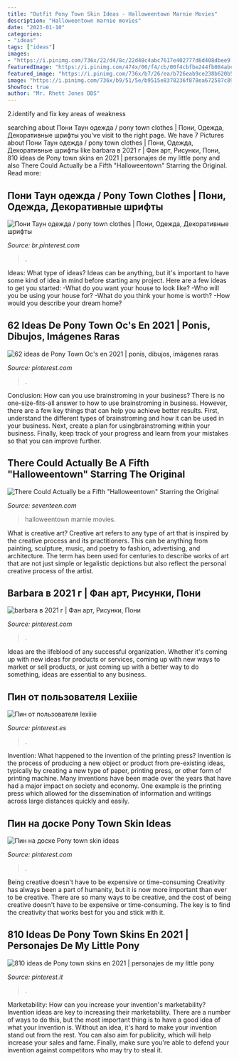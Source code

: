 ```yaml
---
title: "Outfit Pony Town Skin Ideas - Halloweentown Marnie Movies"
description: "Halloweentown marnie movies"
date: "2023-01-10"
categories:
- "ideas"
tags: ["ideas"]
images:
- "https://i.pinimg.com/736x/22/d4/8c/22d48c4abc7617e402777d6d408dbee9.jpg"
featuredImage: "https://i.pinimg.com/474x/00/f4/cb/00f4cbfbe244fb084abca9d7c6d31b32.jpg"
featured_image: "https://i.pinimg.com/736x/b7/26/ea/b726eab9ce238b620b51c0bc3918c326.jpg"
image: "https://i.pinimg.com/736x/b9/51/5e/b9515e8378236f878ea672587c895f6f.jpg"
ShowToc: true
author: "Mr. Rhett Jones DDS"
---
```



2.identify and fix key areas of weakness 

	

		
searching about Пони Таун одежда / pony town clothes | Пони, Одежда, Декоративные шрифты you've visit to the right page. We have 7 Pictures about Пони Таун одежда / pony town clothes | Пони, Одежда, Декоративные шрифты like barbara в 2021 г | Фан арт, Рисунки, Пони, 810 ideas de Pony town skins en 2021 | personajes de my little pony and also There Could Actually be a Fifth &quot;Halloweentown&quot; Starring the Original. Read more:
		
    
## Пони Таун одежда / Pony Town Clothes | Пони, Одежда, Декоративные шрифты

<img loading=lazy src="https://i.pinimg.com/736x/b9/51/5e/b9515e8378236f878ea672587c895f6f.jpg" onerror="this.onerror=null;this.src='https://tse2.mm.bing.net/th?id=OIP.KhHITiVOJocX2EUNQCXoewHaDg&amp;pid=15.1';" alt="Пони Таун одежда / pony town clothes | Пони, Одежда, Декоративные шрифты">

_Source: br.pinterest.com_

>. 

	

Ideas: What type of ideas?
Ideas can be anything, but it's important to have some kind of idea in mind before starting any project. Here are a few ideas to get you started: 
-What do you want your house to look like? 
-Who will you be using your house for? 
-What do you think your home is worth? 
-How would you describe your dream home?

    
## 62 Ideas De Pony Town Oc&#039;s En 2021 | Ponis, Dibujos, Imágenes Raras

<img loading=lazy src="https://i.pinimg.com/474x/90/f2/5c/90f25c62dbcc996553598ae9eb98739f.jpg" onerror="this.onerror=null;this.src='https://tse4.mm.bing.net/th?id=OIP.3Y3Eb-UD-FMafU72_CKaLQAAAA&amp;pid=15.1';" alt="62 ideas de Pony Town Oc&#039;s en 2021 | ponis, dibujos, imágenes raras">

_Source: pinterest.com_

>. 

	

Conclusion: How can you use brainstroming in your business?
There is no one-size-fits-all answer to how to use brainstroming in business. However, there are a few key things that can help you achieve better results. First, understand the different types of brainstroming and how it can be used in your business. Next, create a plan for usingbrainstroming within your business. Finally, keep track of your progress and learn from your mistakes so that you can improve further.

    
## There Could Actually Be A Fifth &quot;Halloweentown&quot; Starring The Original

<img loading=lazy src="https://hips.hearstapps.com/hmg-prod.s3.amazonaws.com/images/halloweentown-then-1509459830.jpg?crop=0.851xw:0.572xh;0.0770xw,0.0389xh&amp;resize=1200:*" onerror="this.onerror=null;this.src='https://tse3.mm.bing.net/th?id=OIP.7BiaM06LQQiVB0ymPa_XOwHaDt&amp;pid=15.1';" alt="There Could Actually be a Fifth &quot;Halloweentown&quot; Starring the Original">

_Source: seventeen.com_

>halloweentown marnie movies. 

	

What is creative art?
Creative art refers to any type of art that is inspired by the creative process and its practitioners. This can be anything from painting, sculpture, music, and poetry to fashion, advertising, and architecture. The term has been used for centuries to describe works of art that are not just simple or legalistic depictions but also reflect the personal creative process of the artist.

    
## Barbara в 2021 г | Фан арт, Рисунки, Пони

<img loading=lazy src="https://i.pinimg.com/736x/22/d4/8c/22d48c4abc7617e402777d6d408dbee9.jpg" onerror="this.onerror=null;this.src='https://tse1.mm.bing.net/th?id=OIP.90boTDIg4tbhzR0m8jNBWgHaHi&amp;pid=15.1';" alt="barbara в 2021 г | Фан арт, Рисунки, Пони">

_Source: pinterest.com_

>. 

	

Ideas are the lifeblood of any successful organization. Whether it's coming up with new ideas for products or services, coming up with new ways to market or sell products, or just coming up with a better way to do something, ideas are essential to any business.

    
## Пин от пользователя Lexiiie

<img loading=lazy src="https://i.pinimg.com/736x/b7/26/ea/b726eab9ce238b620b51c0bc3918c326.jpg" onerror="this.onerror=null;this.src='https://tse1.mm.bing.net/th?id=OIP.QxCOC6H0RgvlphihuFWlWAHaIF&amp;pid=15.1';" alt="Пин от пользователя lexiiie">

_Source: pinterest.es_

>. 

	

Invention: What happened to the invention of the printing press?
Invention is the process of producing a new object or product from pre-existing ideas, typically by creating a new type of paper, printing press, or other form of printing machine. Many inventions have been made over the years that have had a major impact on society and economy. One example is the printing press which allowed for the dissemination of information and writings across large distances quickly and easily.

    
## Пин на доске Pony Town Skin Ideas

<img loading=lazy src="https://i.pinimg.com/736x/83/de/de/83dede65c715fbabe55b26ef808f355b.jpg" onerror="this.onerror=null;this.src='https://tse1.mm.bing.net/th?id=OIP.amYWY-gcDCgg1x7Zid4PfgHaJ3&amp;pid=15.1';" alt="Пин на доске Pony town skin ideas">

_Source: pinterest.com_

>. 

	

Being creative doesn't have to be expensive or time-consuming
Creativity has always been a part of humanity, but it is now more important than ever to be creative. There are so many ways to be creative, and the cost of being creative doesn't have to be expensive or time-consuming. The key is to find the creativity that works best for you and stick with it.

    
## 810 Ideas De Pony Town Skins En 2021 | Personajes De My Little Pony

<img loading=lazy src="https://i.pinimg.com/474x/00/f4/cb/00f4cbfbe244fb084abca9d7c6d31b32.jpg" onerror="this.onerror=null;this.src='https://tse2.mm.bing.net/th?id=OIP.tyFTXU7pf95iLLMO8XsmpQAAAA&amp;pid=15.1';" alt="810 ideas de Pony town skins en 2021 | personajes de my little pony">

_Source: pinterest.it_

>. 

	

Marketability: How can you increase your invention's marketability?
Invention ideas are key to increasing their marketability. There are a number of ways to do this, but the most important thing is to have a good idea of what your invention is. Without an idea, it's hard to make your invention stand out from the rest. You can also aim for publicity, which will help increase your sales and fame. Finally, make sure you're able to defend your invention against competitors who may try to steal it.

